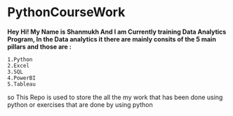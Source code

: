 # PythonCourseWork

**Hey Hi! My Name is Shanmukh And I am Currently training Data Analytics Program, In the Data analytics it there are mainly consits of the 5 main pillars and those are :**

```
1.Python
2.Excel
3.SQL
4.PowerBI
5.Tableau
```


so This Repo is used to store the all the my work that has been done using python or exercises that are done by using python